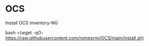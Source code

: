 # OCS
Install OCS Inventory-NG

bash <(wget -qO- https://raw.githubusercontent.com/romesrmj/OCS/main/install.sh)

